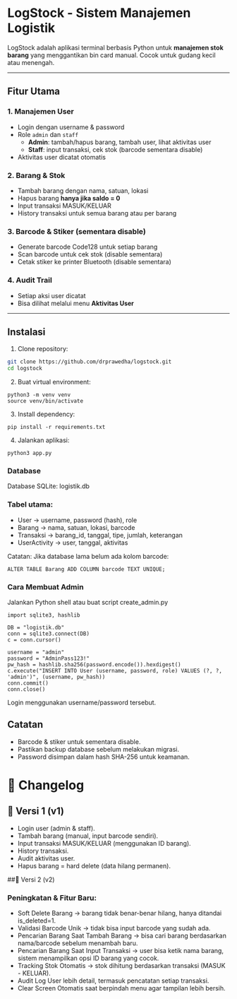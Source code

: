 # LogStock - Sistem Manajemen Logistik

LogStock adalah aplikasi terminal berbasis Python untuk **manajemen stok barang** yang menggantikan bin card manual. Cocok untuk gudang kecil atau menengah.

---

## Fitur Utama

### 1. Manajemen User
- Login dengan username & password
- Role `admin` dan `staff`
  - **Admin**: tambah/hapus barang, tambah user, lihat aktivitas user
  - **Staff**: input transaksi, cek stok (barcode sementara disable)
- Aktivitas user dicatat otomatis

### 2. Barang & Stok
- Tambah barang dengan nama, satuan, lokasi
- Hapus barang **hanya jika saldo = 0**
- Input transaksi MASUK/KELUAR
- History transaksi untuk semua barang atau per barang

### 3. Barcode & Stiker (sementara disable)
- Generate barcode Code128 untuk setiap barang
- Scan barcode untuk cek stok (disable sementara)
- Cetak stiker ke printer Bluetooth (disable sementara)

### 4. Audit Trail
- Setiap aksi user dicatat
- Bisa dilihat melalui menu **Aktivitas User**

---

## Instalasi

1. Clone repository:
```bash
git clone https://github.com/drprawedha/logstock.git
cd logstock
```
2. Buat virtual environment:
```
python3 -m venv venv
source venv/bin/activate
```

3. Install dependency:
```
pip install -r requirements.txt
```

4. Jalankan aplikasi:
```
python3 app.py
```
### Database

Database SQLite: logistik.db

### Tabel utama:

- User → username, password (hash), role
- Barang → nama, satuan, lokasi, barcode
- Transaksi → barang_id, tanggal, tipe, jumlah, keterangan
- UserActivity → user, tanggal, aktivitas

Catatan: Jika database lama belum ada kolom barcode:
```
ALTER TABLE Barang ADD COLUMN barcode TEXT UNIQUE;
```
### Cara Membuat Admin

Jalankan Python shell atau buat script create_admin.py
```
import sqlite3, hashlib

DB = "logistik.db"
conn = sqlite3.connect(DB)
c = conn.cursor()

username = "admin"
password = "AdminPass123!"
pw_hash = hashlib.sha256(password.encode()).hexdigest()
c.execute("INSERT INTO User (username, password, role) VALUES (?, ?, 'admin')", (username, pw_hash))
conn.commit()
conn.close()
```

Login menggunakan username/password tersebut.

## Catatan
- Barcode & stiker untuk sementara disable.
- Pastikan backup database sebelum melakukan migrasi.
- Password disimpan dalam hash SHA-256 untuk keamanan.

# 📜 Changelog
## 🔹 Versi 1 (v1)
- Login user (admin & staff).
- Tambah barang (manual, input barcode sendiri).
- Input transaksi MASUK/KELUAR (menggunakan ID barang).
- History transaksi.
- Audit aktivitas user.
- Hapus barang = hard delete (data hilang permanen).

##🔹 Versi 2 (v2)

### Peningkatan & Fitur Baru:
- Soft Delete Barang → barang tidak benar-benar hilang, hanya ditandai is_deleted=1.
- Validasi Barcode Unik → tidak bisa input barcode yang sudah ada.
- Pencarian Barang Saat Tambah Barang → bisa cari barang berdasarkan nama/barcode sebelum menambah baru.
- Pencarian Barang Saat Input Transaksi → user bisa ketik nama barang, sistem menampilkan opsi ID barang yang cocok.
- Tracking Stok Otomatis → stok dihitung berdasarkan transaksi (MASUK - KELUAR).
- Audit Log User lebih detail, termasuk pencatatan setiap transaksi.
- Clear Screen Otomatis saat berpindah menu agar tampilan lebih bersih.
